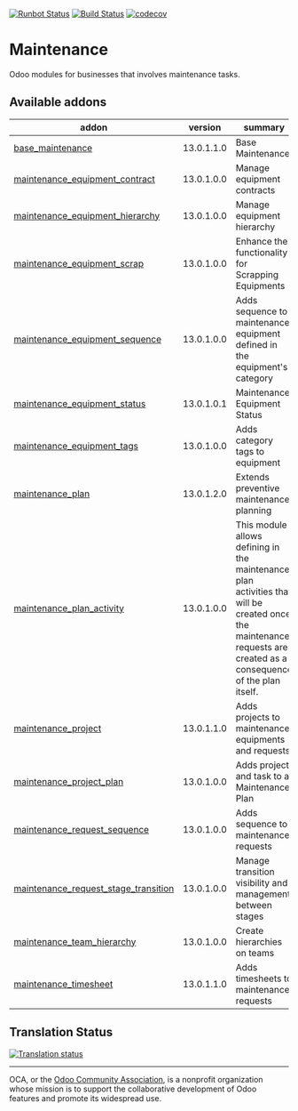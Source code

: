 [![Runbot Status](https://runbot.odoo-community.org/runbot/badge/flat/240/13.0.svg)](https://runbot.odoo-community.org/runbot/repo/github-com-oca-maintenance-240)
[![Build Status](https://travis-ci.org/OCA/maintenance.svg?branch=13.0)](https://travis-ci.org/OCA/maintenance)
[![codecov](https://codecov.io/gh/OCA/maintenance/branch/13.0/graph/badge.svg)](https://codecov.io/gh/OCA/maintenance)

# Maintenance

Odoo modules for businesses that involves maintenance tasks.

[//]: # (addons)

Available addons
----------------
addon | version | summary
--- | --- | ---
[base_maintenance](base_maintenance/) | 13.0.1.1.0 | Base Maintenance
[maintenance_equipment_contract](maintenance_equipment_contract/) | 13.0.1.0.0 | Manage equipment contracts
[maintenance_equipment_hierarchy](maintenance_equipment_hierarchy/) | 13.0.1.0.0 | Manage equipment hierarchy
[maintenance_equipment_scrap](maintenance_equipment_scrap/) | 13.0.1.0.0 | Enhance the functionality for Scrapping Equipments
[maintenance_equipment_sequence](maintenance_equipment_sequence/) | 13.0.1.0.0 | Adds sequence to maintenance equipment defined in the equipment's category
[maintenance_equipment_status](maintenance_equipment_status/) | 13.0.1.0.1 | Maintenance Equipment Status
[maintenance_equipment_tags](maintenance_equipment_tags/) | 13.0.1.0.0 | Adds category tags to equipment
[maintenance_plan](maintenance_plan/) | 13.0.1.2.0 | Extends preventive maintenance planning
[maintenance_plan_activity](maintenance_plan_activity/) | 13.0.1.0.0 | This module allows defining in the maintenance plan activities that will be created once the maintenance requests are created as a consequence of the plan itself.
[maintenance_project](maintenance_project/) | 13.0.1.1.0 | Adds projects to maintenance equipments and requests
[maintenance_project_plan](maintenance_project_plan/) | 13.0.1.0.0 | Adds project and task to a Maintenance Plan
[maintenance_request_sequence](maintenance_request_sequence/) | 13.0.1.0.0 | Adds sequence to maintenance requests
[maintenance_request_stage_transition](maintenance_request_stage_transition/) | 13.0.1.0.0 | Manage transition visibility and management between stages
[maintenance_team_hierarchy](maintenance_team_hierarchy/) | 13.0.1.0.0 | Create hierarchies on teams
[maintenance_timesheet](maintenance_timesheet/) | 13.0.1.1.0 | Adds timesheets to maintenance requests

[//]: # (end addons)

## Translation Status

[![Translation status](https://translation.odoo-community.org/widgets/maintenance-13-0/-/multi-auto.svg)](https://translation.odoo-community.org/engage/maintenance-13-0/?utm_source=widget)

----
OCA, or the [Odoo Community Association](http://odoo-community.org/), is a nonprofit organization whose
mission is to support the collaborative development of Odoo features and
promote its widespread use.
